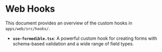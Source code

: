 # Web Hooks

This document provides an overview of the custom hooks in `apps/web/src/hooks/`.

-   **`use-formedible.tsx`**: A powerful custom hook for creating forms with schema-based validation and a wide range of field types.
